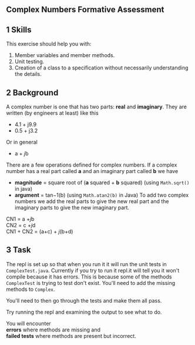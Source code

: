 ## Complex Numbers Formative Assessment

## 1 Skills
This exercise should help you with:
1. Member variables and member methods.
2. Unit testing.
3. Creation of a class to a specification without necessarily understanding the details.

## 2 Background
A complex number is one that has two parts: **real** and **imaginary**. They are written (by engineers  at least) like this  

* 4.1 + j9.9
* 0.5 + j3.2
 
Or in general

* a + *j*b

There are a few operations defined for complex numbers. If a complex number has a real part called **a** and an imaginary part called **b** we have    
* **magnitude** = square root of (**a** squared + **b** squared) (using `Math.sqrt()` in java)
*	**argument** = tan−1(b) (using `Math.atan2(b)` in Java)
To add two complex numbers we add the real parts to give the new real part and the imaginary parts to give the new imaginary part.  

CN1 = a +*j*b  
CN2 = c +*j*d   
CN1 + CN2 = (a+c) + *j*(b+d)

## 3 Task

The repl is set up so that when you run it it will run the unit tests in `ComplexTest.java`. Currently if you try to run it repl.it will tell you it won't compile because it has errors. This is because some of the methods `ComplexTest` is trying to test don't exist. You'll need to add the missing methods to `Complex`.  

You'll need to then go through the tests and make them all pass.  

Try running the repl and examining the output to see what to do.  

You will encounter  
**errors** where methods are missing and  
**failed tests** where methods are present but incorrect.